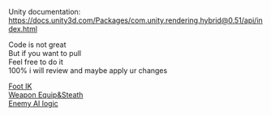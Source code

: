 Unity documentation: https://docs.unity3d.com/Packages/com.unity.rendering.hybrid@0.51/api/index.html

Code is not great\
But if you want to pull\
Feel free to do it\
100% i will review and maybe apply ur changes

[Foot IK](https://www.youtube.com/watch?v=ZtdBAPbjpQ0)\
[Weapon Equip&Steath](https://www.youtube.com/watch?v=V3tNJ2zVQSM)\
[Enemy AI logic](https://www.youtube.com/watch?v=YBlyuC7Vywg)
